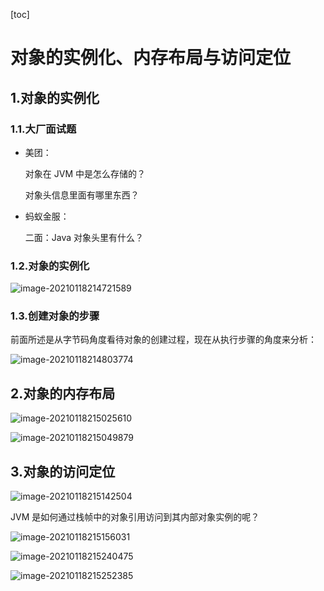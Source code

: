 [toc]

# 对象的实例化、内存布局与访问定位

## 1.对象的实例化

### 1.1.大厂面试题

- 美团：

  对象在 JVM 中是怎么存储的？

  对象头信息里面有哪里东西？

- 蚂蚁金服：

  二面：Java 对象头里有什么？

### 1.2.对象的实例化

![image-20210118214721589](https://homan-blog.oss-cn-beijing.aliyuncs.com/study-demo/jvm-demo/image-20210118214721589.png)

### 1.3.创建对象的步骤

前面所述是从字节码角度看待对象的创建过程，现在从执行步骤的角度来分析：

![image-20210118214803774](https://homan-blog.oss-cn-beijing.aliyuncs.com/study-demo/jvm-demo/image-20210118214803774.png)



## 2.对象的内存布局

![image-20210118215025610](https://homan-blog.oss-cn-beijing.aliyuncs.com/study-demo/jvm-demo/image-20210118215025610.png)

![image-20210118215049879](https://homan-blog.oss-cn-beijing.aliyuncs.com/study-demo/jvm-demo/image-20210118215049879.png)





## 3.对象的访问定位

![image-20210118215142504](https://homan-blog.oss-cn-beijing.aliyuncs.com/study-demo/jvm-demo/image-20210118215142504.png)

JVM 是如何通过栈帧中的对象引用访问到其内部对象实例的呢？

![image-20210118215156031](https://homan-blog.oss-cn-beijing.aliyuncs.com/study-demo/jvm-demo/image-20210118215156031.png)

![image-20210118215240475](https://homan-blog.oss-cn-beijing.aliyuncs.com/study-demo/jvm-demo/image-20210118215240475.png)

![image-20210118215252385](https://homan-blog.oss-cn-beijing.aliyuncs.com/study-demo/jvm-demo/image-20210118215252385.png)









































